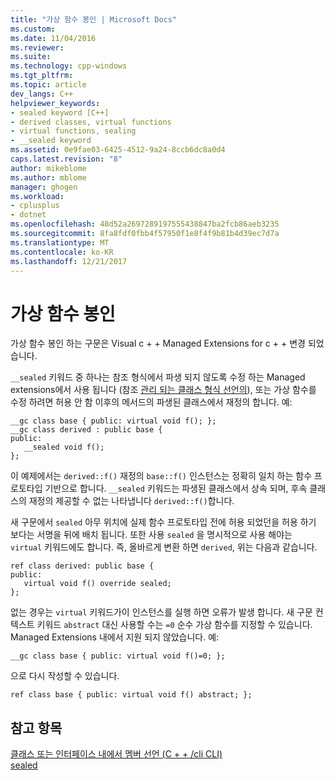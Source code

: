 ```yaml
---
title: "가상 함수 봉인 | Microsoft Docs"
ms.custom: 
ms.date: 11/04/2016
ms.reviewer: 
ms.suite: 
ms.technology: cpp-windows
ms.tgt_pltfrm: 
ms.topic: article
dev_langs: C++
helpviewer_keywords:
- sealed keyword [C++]
- derived classes, virtual functions
- virtual functions, sealing
- __sealed keyword
ms.assetid: 0e9fae03-6425-4512-9a24-8ccb6dc8a0d4
caps.latest.revision: "8"
author: mikeblome
ms.author: mblome
manager: ghogen
ms.workload:
- cplusplus
- dotnet
ms.openlocfilehash: 48d52a2697289197555438847ba2fcb86aeb3235
ms.sourcegitcommit: 8fa8fdf0fbb4f57950f1e8f4f9b81b4d39ec7d7a
ms.translationtype: MT
ms.contentlocale: ko-KR
ms.lasthandoff: 12/21/2017
---
```

# <a name="sealing-a-virtual-function"></a>가상 함수 봉인
가상 함수 봉인 하는 구문은 Visual c + + Managed Extensions for c + + 변경 되었습니다.  
  
 `__sealed` 키워드 중 하나는 참조 형식에서 파생 되지 않도록 수정 하는 Managed extensions에서 사용 됩니다 (참조 [관리 되는 클래스 형식 선언의](../dotnet/declaration-of-a-managed-class-type.md)), 또는 가상 함수를 수정 하려면 허용 안 함 이후의 메서드의 파생된 클래스에서 재정의 합니다. 예:  
  
```  
__gc class base { public: virtual void f(); };  
__gc class derived : public base {  
public:  
   __sealed void f();  
};  
```  
  
 이 예제에서는 `derived::f()` 재정의 `base::f()` 인스턴스는 정확히 일치 하는 함수 프로토타입 기반으로 합니다. `__sealed` 키워드는 파생된 클래스에서 상속 되며, 후속 클래스의 재정의 제공할 수 없는 나타냅니다 `derived::f()`합니다.  
  
 새 구문에서 `sealed` 아무 위치에 실제 함수 프로토타입 전에 허용 되었던을 허용 하기 보다는 서명을 뒤에 배치 됩니다. 또한 사용 `sealed` 을 명시적으로 사용 해야는 `virtual` 키워드에도 합니다. 즉, 올바르게 변환 하면 `derived`, 위는 다음과 같습니다.  
  
```  
ref class derived: public base {  
public:  
   virtual void f() override sealed;  
};  
```  
  
 없는 경우는 `virtual` 키워드가이 인스턴스를 실행 하면 오류가 발생 합니다. 새 구문 컨텍스트 키워드 `abstract` 대신 사용할 수는 `=0` 순수 가상 함수를 지정할 수 있습니다. Managed Extensions 내에서 지원 되지 않았습니다. 예:  
  
```  
__gc class base { public: virtual void f()=0; };  
```  
  
 으로 다시 작성할 수 있습니다.  
  
```  
ref class base { public: virtual void f() abstract; };  
```  
  
## <a name="see-also"></a>참고 항목  
 [클래스 또는 인터페이스 내에서 멤버 선언 (C + + /cli CLI)](../dotnet/member-declarations-within-a-class-or-interface-cpp-cli.md)   
 [sealed](../windows/sealed-cpp-component-extensions.md)